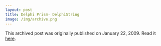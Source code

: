 ```yaml
---
layout: post
title: Delphi Prism- DelphiString
image: /img/archive.png
---
```

This archived post was originally published on January 22, 2009. Read it [here](/alex.ciobanu.org/index5fb3.html).
